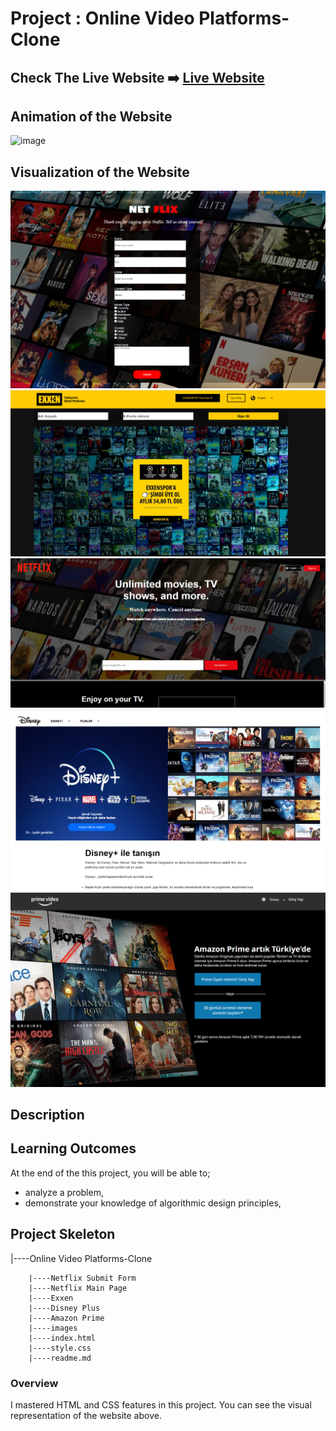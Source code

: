 # Project : Online Video Platforms-Clone

## Check The Live Website ➡️ [Live Website](https://skycooper.github.io/OnlineVideoPlatforms-Clone/)

## Animation of the Website

![image](https://github.com/SkyCooper/CodingChallange/blob/main/clones.gif)

## Visualization of the Website
![image](./images/netflixform.png)
![image](./images/exxen.png)
![image](./images/netflixmain.png)
![image](./images/disney.png)
![image](./images/amazon.png)


## Description



## Learning Outcomes

At the end of the this project, you will be able to;
- analyze a problem,
- demonstrate your knowledge of algorithmic design principles,


## Project Skeleton 

|----Online Video Platforms-Clone

        |----Netflix Submit Form 
        |----Netflix Main Page
        |----Exxen
        |----Disney Plus
        |----Amazon Prime
        |----images
        |----index.html
        |----style.css
        |----readme.md 

### Overview
I mastered HTML and CSS features in this project. You can see the visual representation of the website above.
